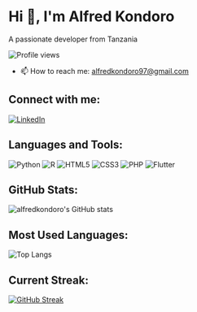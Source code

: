 # Hi 👋, I'm Alfred Kondoro

A passionate developer from Tanzania

![Profile views](https://gpvc.arturio.dev/alfredkondoro)

- 📫 How to reach me: alfredkondoro97@gmail.com

## Connect with me:
[![LinkedIn](https://img.shields.io/badge/LinkedIn-Connect-blue)]([https://www.linkedin.com/in/alfredkondoro](https://www.linkedin.com/in/alfred-kondoro-b70605181/))

## Languages and Tools:
![Python](https://img.shields.io/badge/-Python-black?style=flat-square&logo=python)
![R](https://img.shields.io/badge/-R-black?style=flat-square&logo=r)
![HTML5](https://img.shields.io/badge/-HTML5-black?style=flat-square&logo=html5)
![CSS3](https://img.shields.io/badge/-CSS3-black?style=flat-square&logo=css3)
![PHP](https://img.shields.io/badge/-PHP-black?style=flat-square&logo=php)
![Flutter](https://img.shields.io/badge/-Flutter-black?style=flat-square&logo=flutter)

## GitHub Stats:
![alfredkondoro's GitHub stats](https://github-readme-stats.vercel.app/api?username=alfredkondoro&show_icons=true&theme=radical)

## Most Used Languages:
![Top Langs](https://github-readme-stats.vercel.app/api/top-langs/?username=alfredkondoro&layout=compact&theme=radical)

## Current Streak:
[![GitHub Streak](http://github-readme-streak-stats.herokuapp.com?user=alfredkondoro&theme=radical)](https://git.io/streak-stats)
